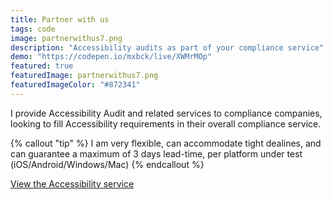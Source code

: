 ```yaml
---
title: Partner with us 
tags: code
image: partnerwithus7.png
description: "Accessibility audits as part of your compliance service"
demo: "https://codepen.io/mxbck/live/XWMrMOp"
featured: true
featuredImage: partnerwithus7.png
featuredImageColor: "#872341"
---
```


I provide Accessibility Audit and related services to compliance companies, looking to fill Accessibility requirements in their overall compliance service.

{% callout "tip" %}
I am very flexible, can accommodate tight dealines, and can guarantee a maximum of 3 days lead-time, per platform under test (iOS/Android/Windows/Mac)
{% endcallout %}

[View the Accessibility service](https://jaffamonkey.com/services/accessibility-audit/)